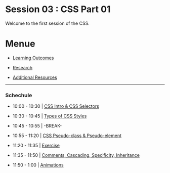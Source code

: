 
# Session 03 : CSS Part 01

Welcome to the first session of the CSS.

# Menue 

* [Learning Outcomes](./learning-outcomes.md)

* [Research](./research-topics.md)

* [Additional Resources](./resources.md)

<hr />

### Schechule

- 10:00 - 10:30 | [CSS Intro & CSS Selectors](./introAndSelectors.md)

- 10:30 - 10:45 | [Types of CSS Styles](./typesOfStyles.md)

- 10:45 - 10:55 | -BREAK-

- 10:55 - 11:20 | [CSS Pseudo-class & Pseudo-element](./pseudoClassAndElement.md)

- 11:20 - 11:35 | [Exercise](./exercise.md)

- 11:35 - 11:50 | [Comments, Cascading, Specificity, Inheritance](./Comments.md)

- 11:50 - 1:00  | [Animations](./animations.md)




